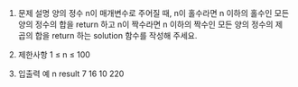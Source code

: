 1. 문제 설명
   양의 정수 n이 매개변수로 주어질 때, n이 홀수라면 n 이하의 홀수인 모든 양의 정수의 합을 return 하고 n이 짝수라면 n 이하의 짝수인 모든 양의 정수의 제곱의 합을 return 하는 solution 함수를 작성해 주세요.

2. 제한사항
   1 ≤ n ≤ 100
3. 입출력 예
   n result
   7 16
   10 220

